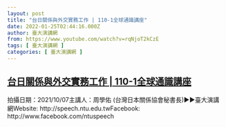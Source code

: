 ```yaml
---
layout: post
title: "台日關係與外交實務工作 | 110-1全球通識講座"
date: 2022-01-25T02:44:16.000Z
author: 臺大演講網
from: https://www.youtube.com/watch?v=rqNjoT2kCzE
tags: [ 臺大演講網 ]
categories: [ 臺大演講網 ]
---
```

<!--1643078656000-->
[台日關係與外交實務工作 | 110-1全球通識講座](https://www.youtube.com/watch?v=rqNjoT2kCzE)
------

<div>
拍攝日期：2021/10/07主講人：周學佑 (台灣日本關係協會秘書長)►►臺大演講網Website: http://speech.ntu.edu.twFacebook: http://www.facebook.com/ntuspeech
</div>
